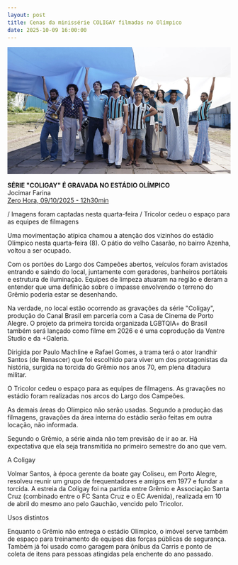 ```yaml
---
layout: post
title: Cenas da minissérie COLIGAY filmadas no Olímpico
date: 2025-10-09 16:00:00
---
```

![](/uploads/coligay-torcida.jpg)

**SÉRIE "COLIGAY" É GRAVADA NO ESTÁDIO OLÍMPICO**\
Jocimar Farina\
[Zero Hora, 09/10/2025 - 12h30min](https://gauchazh.clicrbs.com.br/colunistas/jocimar-farina/noticia/2025/10/serie-coligay-e-gravada-no-estadio-olimpico-cmgjkqwzj00zq01fjmov2kkpx.html)

[](https://gauchazh.clicrbs.com.br/colunistas/jocimar-farina/noticia/2025/10/serie-coligay-e-gravada-no-estadio-olimpico-cmgjkqwzj00zq01fjmov2kkpx.html)/ Imagens foram captadas nesta quarta-feira
/ Tricolor cedeu o espaço para as equipes de filmagens

Uma movimentação atípica chamou a atenção dos vizinhos do estádio Olímpico nesta quarta-feira (8). O pátio do velho Casarão, no bairro Azenha, voltou a ser ocupado.

Com os portões do Largo dos Campeões abertos, veículos foram avistados entrando e saindo do local, juntamente com geradores, banheiros portáteis e estrutura de iluminação. Equipes de limpeza atuaram na região e deram a entender que uma definição sobre o impasse envolvendo o terreno do Grêmio poderia estar se desenhando.

Na verdade, no local estão ocorrendo as gravações da série "Coligay", produção do Canal Brasil em parceria com a Casa de Cinema de Porto Alegre. O projeto da primeira torcida organizada LGBTQIA+ do Brasil também será lançado como filme em 2026 e é uma coprodução da Ventre Studio e da +Galeria.

Dirigida por Paulo Machline e Rafael Gomes, a trama terá o ator Irandhir Santos (de Renascer) que foi escolhido para viver um dos protagonistas da história, surgida na torcida do Grêmio nos anos 70, em plena ditadura militar.

O Tricolor cedeu o espaço para as equipes de filmagens. As gravações no estádio foram realizadas nos arcos do Largo dos Campeões.

As demais áreas do Olímpico não serão usadas. Segundo a produção das filmagens, gravações da área interna do estádio serão feitas em outra locação, não informada.

Segundo o Grêmio, a série ainda não tem previsão de ir ao ar. Há expectativa que ela seja transmitida no primeiro semestre do ano que vem.

A Coligay

Volmar Santos, à época gerente da boate gay Coliseu, em Porto Alegre, resolveu reunir um grupo de frequentadores e amigos em 1977 e fundar a torcida. A estreia da Coligay foi na partida entre Grêmio e Associação Santa Cruz (combinado entre o FC Santa Cruz e o EC Avenida), realizada em 10 de abril do mesmo ano pelo Gauchão, vencido pelo Tricolor.

Usos distintos

Enquanto o Grêmio não entrega o estádio Olímpico, o imóvel serve também de espaço para treinamento de equipes das forças públicas de segurança. Também já foi usado como garagem para ônibus da Carris e ponto de coleta de itens para pessoas atingidas pela enchente do ano passado.
